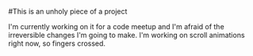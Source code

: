 #This is an unholy piece of a project

I'm currently working on it for a code meetup and I'm afraid of the irreversible changes I'm going to make. I'm working on scroll animations right now, so fingers crossed.
